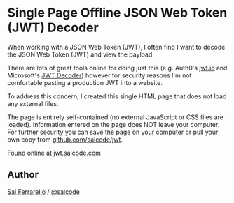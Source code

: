 # Single Page Offline JSON Web Token (JWT) Decoder

When working with a JSON Web Token (JWT), I often find I want to decode the JSON Web Token (JWT) and view the payload.

There are lots of great tools online for doing just this (e.g. Auth0's [jwt.io](https://jwt.io/) and Microsoft's [JWT Decoder](https://adfshelp.microsoft.com/JwtDecoder/GetToken)) however for security reasons I'm not comfortable pasting a production JWT into a website.

To address this concern, I created this single HTML page that does not load any external files.

The page is entirely self-contained (no external JavaScript or CSS files are loaded). Information entered on the page does NOT leave your computer. For further security you can save the page on your computer or pull your own copy from [github.com/salcode/jwt](https://github.com/salcode/jwt).

Found online at [jwt.salcode.com](https://jwt.salcode.com/)

## Author

[Sal Ferrarello](https://salferrarello.com/) / [@salcode](https://twitter.com/salcode)
